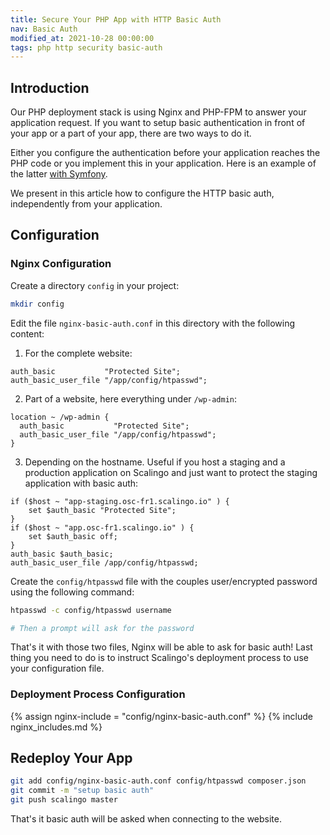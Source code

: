 ```yaml
---
title: Secure Your PHP App with HTTP Basic Auth
nav: Basic Auth
modified_at: 2021-10-28 00:00:00
tags: php http security basic-auth
---
```


## Introduction

Our PHP deployment stack is using Nginx and PHP-FPM to answer your application
request. If you want to setup basic authentication in front of your app or a part of
your app, there are two ways to do it.

Either you configure the authentication before your application reaches the PHP
code or you implement this in your application. Here is an example of the
latter [with Symfony](http://symfony.com/doc/current/book/security.html).

We present in this article how to configure the HTTP basic auth, independently
from your application.

## Configuration

### Nginx Configuration

Create a directory `config` in your project:

```bash
mkdir config
```

Edit the file `nginx-basic-auth.conf` in this directory with the following content:

1. For the complete website:

```nginx
auth_basic           "Protected Site";
auth_basic_user_file "/app/config/htpasswd";
```

2. Part of a website, here everything under `/wp-admin`:

```nginx
location ~ /wp-admin {
  auth_basic           "Protected Site";
  auth_basic_user_file "/app/config/htpasswd";
}
```

3. Depending on the hostname. Useful if you host a staging and a production
   application on Scalingo and just want to protect the staging application with
   basic auth:

```nginx
if ($host ~ "app-staging.osc-fr1.scalingo.io" ) {
    set $auth_basic "Protected Site";
}
if ($host ~ "app.osc-fr1.scalingo.io" ) {
    set $auth_basic off;
}
auth_basic $auth_basic;
auth_basic_user_file /app/config/htpasswd;
```

Create the `config/htpasswd` file with the couples user/encrypted password
using the following command:

```bash
htpasswd -c config/htpasswd username

# Then a prompt will ask for the password
```

That's it with those two files, Nginx will be able to ask for basic auth! Last
thing you need to do is to instruct Scalingo's deployment process to use your
configuration file.

### Deployment Process Configuration

{% assign nginx-include = "config/nginx-basic-auth.conf" %}
{% include nginx_includes.md %}

## Redeploy Your App

```bash
git add config/nginx-basic-auth.conf config/htpasswd composer.json
git commit -m "setup basic auth"
git push scalingo master
```

That's it basic auth will be asked when connecting to the website.
